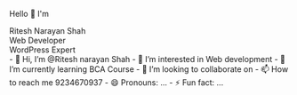 <main class="container">
<p>Hello 👋 I'm</p>
<section class="animation">
<div class="first"><div>Ritesh Narayan Shah</div></div>
<div class="second"><div>Web Developer</div></div>
<div class="third"><div>WordPress Expert</div></div>
</section>
</main>
- 👋 Hi, I’m @Ritesh narayan Shah
- 👀 I’m interested in Web development 
- 🌱 I’m currently learning BCA Course 
- 💞️ I’m looking to collaborate on 
- 📫 How to reach me 9234670937
- 😄 Pronouns: ...
- ⚡ Fun fact: ...

<!---
toxicboi99/toxicboi99 is a ✨ special ✨ repository because its `README.md` (this file) appears on your GitHub profile.
You can click the Preview link to take a look at your changes.
--->
